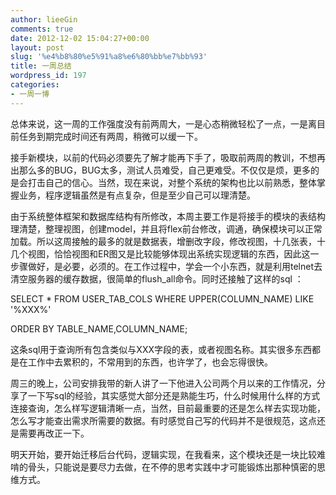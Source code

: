 ```yaml
---
author: lieeGin
comments: true
date: 2012-12-02 15:04:27+00:00
layout: post
slug: '%e4%b8%80%e5%91%a8%e6%80%bb%e7%bb%93'
title: 一周总结
wordpress_id: 197
categories:
- 一周一博
---
```


总体来说，这一周的工作强度没有前两周大，一是心态稍微轻松了一点，一是离目前任务到期完成时间还有两周，稍微可以缓一下。

接手新模块，以前的代码必须要先了解才能再下手了，吸取前两周的教训，不想再出那么多的BUG，BUG太多，测试人员难受，自己更难受。不仅仅是烦，更多的是会打击自己的信心。当然，现在来说，对整个系统的架构也比以前熟悉，整体掌握业务，程序逻辑虽然是有点复杂，但是至少自己可以理清楚。

由于系统整体框架和数据库结构有所修改，本周主要工作是将接手的模块的表结构理清楚，整理视图，创建model，并且将flex前台修改，调通，确保模块可以正常加载。所以这周接触的最多的就是数据表，增删改字段，修改视图，十几张表，十几个视图，恰恰视图和ER图又是比较能够体现出系统实现逻辑的东西，因此这一步骤做好，是必要，必须的。在工作过程中，学会一个小东西，就是利用telnet去清空服务器的缓存数据，很简单的flush_all命令。同时还接触了这样的sql ：

SELECT * FROM USER_TAB_COLS WHERE UPPER(COLUMN_NAME) LIKE '%XXX%' 

ORDER BY TABLE_NAME,COLUMN_NAME;

这条sql用于查询所有包含类似与XXX字段的表，或者视图名称。其实很多东西都是在工作中去累积的，不常用到的东西，也许学了，也会忘得很快。

周三的晚上，公司安排我带的新人讲了一下他进入公司两个月以来的工作情况，分享了一下写sql的经验，其实感觉大部分还是熟能生巧，什么时候用什么样的方式连接查询，怎么样写逻辑清晰一点，当然，目前最重要的还是怎么样去实现功能，怎么写才能查出需求所需要的数据。有时感觉自己写的代码并不是很规范，这点还是需要再改正一下。

明天开始，要开始迁移后台代码，逻辑实现，在我看来，这个模块还是一块比较难啃的骨头，只能说是要尽力去做，在不停的思考实践中才可能锻炼出那种慎密的思维方式。
